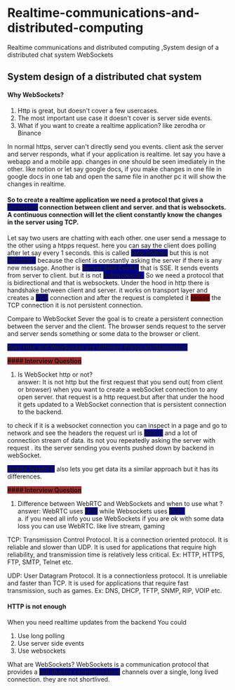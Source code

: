 # Realtime-communications-and-distributed-computing
Realtime communications and distributed computing  ,System design of a distributed chat system WebSockets
## System design of a distributed chat system

#### Why WebSockets?

1. Http is great, but doesn't cover a few usercases. <br>
2. The most important use case it doesn't cover is server side events. <br>
3. What if you want to create a realtime application? like
   zerodha or Binance<br>
   
In normal https, server can't directly send you events. client ask the server and server responds, what if your application is realtime. let say you have a webapp and a mobile app. changes in one should be seen imediately in the other. like notion or let say google docs, if you make changes in one file in google docs in one tab and open the same file in another pc it will show the changes in realtime.
#### So to create a realtime application we need a protocol that gives a **<span style="background-color: darkblue;">Persistent</span>**  connection between client and server. and that is websockets. A continuous connection will let the client constantly know the changes in the server using TCP. 
Let say two users are chatting with each other. one user send a message to the other using a htpps request. here you can  say the client does polling after let say every 1 seconds. this is called **<span style="background-color: darkblue;">long polling.</span>** but this is not **<span style="background-color: darkblue">efficient .</span>** because the client is constantly asking the server if there is any new message. Another is **<span style="background-color: darkblue;">Server Side Events</span>** that is SSE. It sends events from server to client. but it is not **<span style="background-color: darkblue;">bidirectional .</span>** So we need a protocol that is bidirectional and that is websockets. Under the hood in http there is handshake between client and server. it works on transport layer and creates a **<span style="background-color: darkblue;">TCP</span>** connection and after the request is completed it **<span style="background-color: darkred;">closes</span>** the TCP connection it is not persistent connection.

Compare to WebSocket Sever the goal is to create a persistent connection between the server and the client. The browser sends request to the server and server sends something or some data to the browser or client.

**<span style="background-color: darkblue;">Both Http and WebSocket are different Protocols/Standards.</span>** 

**<span style="background-color: brown;">#### Interview Question</span>** 
1. Is WebSocket http or not? <br>
answer: It is not http but the first request that you send out( from client or browser) when you want to create a webSocket connection to any open server. that request is a http request.but after that under the hood it gets updated to a WebSocket connection that is persistent connection to the backend.

to check if it is a websocket connection you can inspect in a page and go to network and see the headers the request url is **<span style="background-color: darkblue;">wss://</span>** and a lot of connection stream of data. its not you repeatedly asking the server with request . its the server sending you events pushed down by backend in webSocket.

**<span style="background-color: darkblue;"> ##### WebRTC</span>** also lets you get data its a similar approach but it has its differences.


**<span style="background-color: brown;">#### Interview Question</span>** 
1. Difference between WebRTC and WebSockets and when to use what ? <br>
   answer: WebRTC uses **<span style="background-color: darkblue;">UDP</span>**  while Websockets uses **<span style="background-color: darkblue;">TCP .</span>** </br>
   a. if you need all info you use WebSockets if you are ok with some data loss you can use WebRTC. like live stream, gaming <br>

TCP: Transmission Control Protocol. It is a connection oriented protocol. It is reliable and slower than UDP. It is used for applications that require high reliability, and transmission time is relatively less critical. Ex: HTTP, HTTPS, FTP, SMTP, Telnet etc.   

UDP: User Datagram Protocol. It is a connectionless protocol. It is unreliable and faster than TCP. It is used for applications that require fast transmission, such as games. Ex: DNS, DHCP, TFTP, SNMP, RIP, VOIP etc.

#### HTTP is not enough
When you need realtime updates from the backend
You could
1. Use long polling
2. Use server side events
3. Use websockets

What are WebSockets?
WebSockets is a communication protocol that provides a **<span style="background-color: darkblue;">full-duplex communication</span>**  channels over a single, long lived connection. they are not shortlived.

